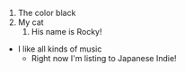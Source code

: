 1. The color black
1. My cat
   1. His name is Rocky!
   
* I like all kinds of music
   * Right now I'm listing to Japanese Indie!
